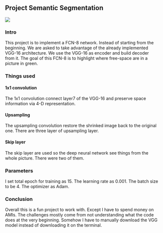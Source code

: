 ## Project Semantic Segmentation
![](http://om1hdizoc.bkt.clouddn.com/17-8-27/87401135.jpg)
### Intro
This project is to implement a FCN-8 network. Instead of starting from the beginning. We are asked to take advantage of the already implemented VGG-16 architecture. We use the VGG-16 as encoder and build decoder from it. The goal of this FCN-8 is to highlight where free-space are in a picture in green.
### Things used
#### 1x1 convolution
The 1x1 convolution connect layer7 of the VGG-16 and preserve space information via 4-D representation.
#### Upsampling
The upsampling convolution restore the shrinked image back to the original one. There are three layer of upsampling layer.
#### Skip layer
The skip layer are used so the deep neural network see things from the whole picture. There were two of them.
### Parameters
I set total epoch for training as 15. The learning rate as 0.001. The batch size to be 4. The optimizer as Adam. 
### Conclusion
Overall this is a fun project to work with. Except I have to spend money on AMIs. The challenges mostly come from not understanding what the code does at the very beginning. Somehow I have to manually download the VGG model instead of downloading it on the terminal.